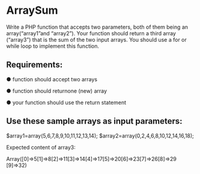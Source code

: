 # ArraySum

Write a PHP function that accepts two parameters, both of them being an array(“array1”and “array2”). Your function should return a third array (“array3”) that is the sum of the two input arrays. You should use a for or while loop to implement this function.

## Requirements:

●	function should accept two arrays

●	function should returnone (new) array

●	your function should use the return statement

## Use these sample arrays as input parameters:

$array1=array(5,6,7,8,9,10,11,12,13,14);
$array2=array(0,2,4,6,8,10,12,14,16,18);

Expected content of array3:

Array([0]=>5[1]=>8[2]=>11[3]=>14[4]=>17[5]=>20[6]=>23[7]=>26[8]=>29 [9]=>32)
